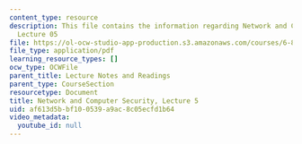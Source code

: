 ```yaml
---
content_type: resource
description: This file contains the information regarding Network and Computer Security,
  Lecture 05
file: https://ol-ocw-studio-app-production.s3.amazonaws.com/courses/6-857-network-and-computer-security-spring-2014/af613d5bbf100539a9ac8c05ecfd1b64_MIT6_857S14_Lec05.pdf
file_type: application/pdf
learning_resource_types: []
ocw_type: OCWFile
parent_title: Lecture Notes and Readings
parent_type: CourseSection
resourcetype: Document
title: Network and Computer Security, Lecture 5
uid: af613d5b-bf10-0539-a9ac-8c05ecfd1b64
video_metadata:
  youtube_id: null
---
```

